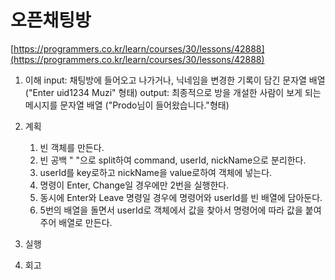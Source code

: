 # 오픈채팅방
[https://programmers.co.kr/learn/courses/30/lessons/42888](https://programmers.co.kr/learn/courses/30/lessons/42888)

1. 이해
input: 채팅방에 들어오고 나가거나, 닉네임을 변경한 기록이 담긴 문자열 배열 ("Enter uid1234 Muzi" 형태)
output: 최종적으로 방을 개설한 사람이 보게 되는 메시지를 문자열 배열 ("Prodo님이 들어왔습니다."형태)
2. 계획
    1. 빈 객체를 만든다.
    2. 빈 공백 " "으로 split하여 command, userId, nickName으로 분리한다. 
    3. userId를 key로하고 nickName을 value로하여 객체에 넣는다.
    4. 명령이 Enter, Change일 경우에만 2번을 실행한다.
    5. 동시에 Enter와 Leave 명령일 경우에 명령어와 userId를 빈 배열에 담아둔다.
    6. 5번의 배열을 돌면서 userId로 객체에서 값을 찾아서 명령어에 따라 값을 붙여주어 배열로 만든다. 
3. 실행

4. 회고